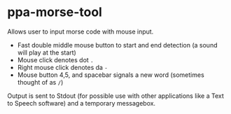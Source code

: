 # ppa-morse-tool

Allows user to input morse code with mouse input.

- Fast double middle mouse button to start and end detection (a sound will play at the start)
- Mouse click denotes dot `.`
- Right mouse click denotes da `-`
- Mouse button 4,5, and spacebar signals a new word (sometimes thought of as `/`)

Output is sent to Stdout (for possible use with other applications like a Text to Speech software) and a temporary messagebox.
